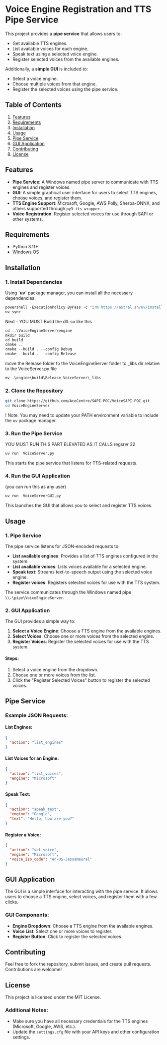 
# Voice Engine Registration and TTS Pipe Service

This project provides a **pipe service** that allows users to:
- Get available TTS engines.
- List available voices for each engine.
- Speak text using a selected voice engine.
- Register selected voices from the available engines.

Additionally, a **simple GUI** is included to:
- Select a voice engine.
- Choose multiple voices from that engine.
- Register the selected voices using the pipe service.

## Table of Contents
1. [Features](#features)
2. [Requirements](#requirements)
3. [Installation](#installation)
4. [Usage](#usage)
5. [Pipe Service](#pipe-service)
6. [GUI Application](#gui-application)
7. [Contributing](#contributing)
8. [License](#license)

## Features

- **Pipe Service**: A Windows named pipe server to communicate with TTS engines and register voices.
- **GUI**: A simple graphical user interface for users to select TTS engines, choose voices, and register them.
- **TTS Engine Support**: Microsoft, Google, AWS Polly, Sherpa-ONNX, and others supported through `py3-tts-wrapper`.
- **Voice Registration**: Register selected voices for use through SAPI or other systems.

## Requirements

- Python 3.11+
- Windows OS

## Installation

### 1. Install Dependencies

Using **\`uv\`** package manager, you can install all the necessary dependencies:

```powershell
powershell -ExecutionPolicy ByPass -c "irm https://astral.sh/uv/install.ps1 | iex"
uv sync
```

Next - YOU MUST Build the dll. so like this
    
```powershell
cd ..\VoiceEngineServer\engine
mkdir build
cd build
cmake ..
cmake --build . --config Debug
cmake --build . --config Release
```

move the Release folder to the VoiceEngineServer folder to _libs dir relative to the VoiceServer.py file

```powershell
mv .\engine\build\Release VoiceServer\_libs
```


### 2. Clone the Repository

```bash
git clone https://github.com/AceCentre/SAPI-POC/VoiceSAPI-POC.git
cd VoiceEngineServer
```

! Note: You may need to update your PATH environment variable to include the `uv` package manager.

### 3. Run the Pipe Service

YOU MUST RUN THIS PART ELEVATED AS IT CALLS regsrvr 32


```bash
uv run  VoiceServer.py
```

This starts the pipe service that listens for TTS-related requests.

### 4. Run the GUI Application

(you can run this as any user)


```bash
uv run  VoiceServerGUI.py
```

This launches the GUI that allows you to select and register TTS voices.

## Usage

### 1. Pipe Service

The pipe service listens for JSON-encoded requests to:
- **List available engines**: Provides a list of TTS engines configured in the system.
- **List available voices**: Lists voices available for a selected engine.
- **Speak text**: Streams text-to-speech output using the selected voice engine.
- **Register voices**: Registers selected voices for use with the TTS system.

The service communicates through the Windows named pipe `\\.\pipe\VoiceEngineServer`.

### 2. GUI Application

The GUI provides a simple way to:
1. **Select a Voice Engine**: Choose a TTS engine from the available engines.
2. **Select Voices**: Choose one or more voices from the selected engine.
3. **Register Voices**: Register the selected voices for use with the TTS system.

#### Steps:
1. Select a voice engine from the dropdown.
2. Choose one or more voices from the list.
3. Click the "Register Selected Voices" button to register the selected voices.

## Pipe Service

### Example JSON Requests:

#### List Engines:

```json
{
  "action": "list_engines"
}
```

#### List Voices for an Engine:

```json
{
  "action": "list_voices",
  "engine": "Microsoft"
}
```

#### Speak Text:

```json
{
  "action": "speak_text",
  "engine": "Google",
  "text": "Hello, how are you?"
}
```

#### Register a Voice:

```json
{
  "action": "set_voice",
  "engine": "Microsoft",
  "voice_iso_code": "en-US-JessaNeural"
}
```

## GUI Application

The GUI is a simple interface for interacting with the pipe service. It allows users to choose a TTS engine, select voices, and register them with a few clicks.

### GUI Components:
- **Engine Dropdown**: Choose a TTS engine from the available engines.
- **Voice List**: Select one or more voices to register.
- **Register Button**: Click to register the selected voices.

## Contributing

Feel free to fork the repository, submit issues, and create pull requests. Contributions are welcome!

## License

This project is licensed under the MIT License.

### Additional Notes:
- Make sure you have all necessary credentials for the TTS engines (Microsoft, Google, AWS, etc.).
- Update the `settings.cfg` file with your API keys and other configuration settings.
